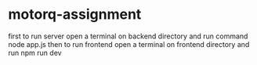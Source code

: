 # motorq-assignment
first to run server open a terminal on backend directory and run command node app.js
then to run frontend open a terminal on frontend directory and run npm run dev
